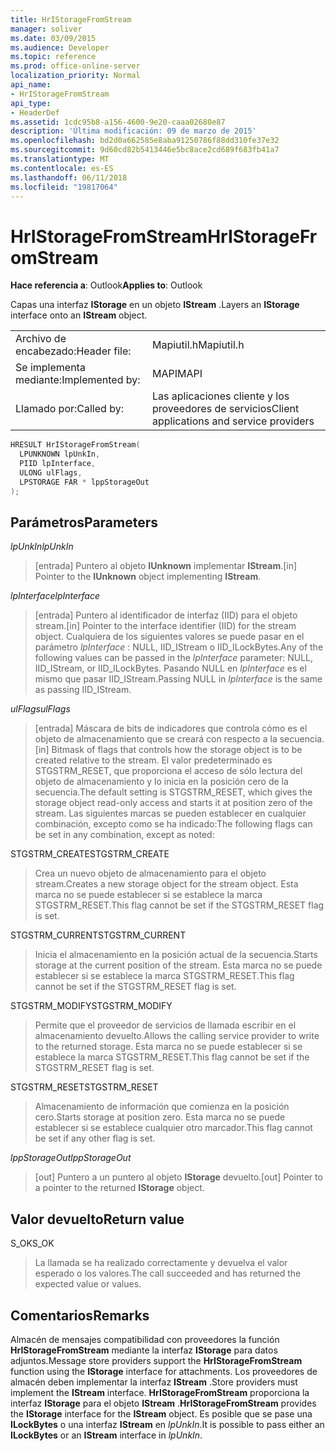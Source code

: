 ```yaml
---
title: HrIStorageFromStream
manager: soliver
ms.date: 03/09/2015
ms.audience: Developer
ms.topic: reference
ms.prod: office-online-server
localization_priority: Normal
api_name:
- HrIStorageFromStream
api_type:
- HeaderDef
ms.assetid: 1cdc95b8-a156-4600-9e20-caaa02680e87
description: 'Última modificación: 09 de marzo de 2015'
ms.openlocfilehash: bd2d0a662585e8aba91250786f88dd310fe37e32
ms.sourcegitcommit: 9d60cd82b5413446e5bc8ace2cd689f683fb41a7
ms.translationtype: MT
ms.contentlocale: es-ES
ms.lasthandoff: 06/11/2018
ms.locfileid: "19817064"
---
```

# <a name="hristoragefromstream"></a><span data-ttu-id="0fcd7-103">HrIStorageFromStream</span><span class="sxs-lookup"><span data-stu-id="0fcd7-103">HrIStorageFromStream</span></span>

  
  
<span data-ttu-id="0fcd7-104">**Hace referencia a**: Outlook</span><span class="sxs-lookup"><span data-stu-id="0fcd7-104">**Applies to**: Outlook</span></span> 
  
<span data-ttu-id="0fcd7-105">Capas una interfaz **IStorage** en un objeto **IStream** .</span><span class="sxs-lookup"><span data-stu-id="0fcd7-105">Layers an **IStorage** interface onto an **IStream** object.</span></span> 
  
|||
|:-----|:-----|
|<span data-ttu-id="0fcd7-106">Archivo de encabezado:</span><span class="sxs-lookup"><span data-stu-id="0fcd7-106">Header file:</span></span>  <br/> |<span data-ttu-id="0fcd7-107">Mapiutil.h</span><span class="sxs-lookup"><span data-stu-id="0fcd7-107">Mapiutil.h</span></span>  <br/> |
|<span data-ttu-id="0fcd7-108">Se implementa mediante:</span><span class="sxs-lookup"><span data-stu-id="0fcd7-108">Implemented by:</span></span>  <br/> |<span data-ttu-id="0fcd7-109">MAPI</span><span class="sxs-lookup"><span data-stu-id="0fcd7-109">MAPI</span></span>  <br/> |
|<span data-ttu-id="0fcd7-110">Llamado por:</span><span class="sxs-lookup"><span data-stu-id="0fcd7-110">Called by:</span></span>  <br/> |<span data-ttu-id="0fcd7-111">Las aplicaciones cliente y los proveedores de servicios</span><span class="sxs-lookup"><span data-stu-id="0fcd7-111">Client applications and service providers</span></span>  <br/> |
   
```cpp
HRESULT HrIStorageFromStream(
  LPUNKNOWN lpUnkIn,
  PIID lpInterface,
  ULONG ulFlags,
  LPSTORAGE FAR * lppStorageOut
);
```

## <a name="parameters"></a><span data-ttu-id="0fcd7-112">Parámetros</span><span class="sxs-lookup"><span data-stu-id="0fcd7-112">Parameters</span></span>

 <span data-ttu-id="0fcd7-113">_lpUnkIn_</span><span class="sxs-lookup"><span data-stu-id="0fcd7-113">_lpUnkIn_</span></span>
  
> <span data-ttu-id="0fcd7-114">[entrada] Puntero al objeto **IUnknown** implementar **IStream**.</span><span class="sxs-lookup"><span data-stu-id="0fcd7-114">[in] Pointer to the **IUnknown** object implementing **IStream**.</span></span> 
    
 <span data-ttu-id="0fcd7-115">_lpInterface_</span><span class="sxs-lookup"><span data-stu-id="0fcd7-115">_lpInterface_</span></span>
  
> <span data-ttu-id="0fcd7-116">[entrada] Puntero al identificador de interfaz (IID) para el objeto stream.</span><span class="sxs-lookup"><span data-stu-id="0fcd7-116">[in] Pointer to the interface identifier (IID) for the stream object.</span></span> <span data-ttu-id="0fcd7-117">Cualquiera de los siguientes valores se puede pasar en el parámetro _lpInterface_ : NULL, IID_IStream o IID_ILockBytes.</span><span class="sxs-lookup"><span data-stu-id="0fcd7-117">Any of the following values can be passed in the  _lpInterface_ parameter: NULL, IID_IStream, or IID_ILockBytes.</span></span> <span data-ttu-id="0fcd7-118">Pasando NULL en _lpInterface_ es el mismo que pasar IID_IStream.</span><span class="sxs-lookup"><span data-stu-id="0fcd7-118">Passing NULL in  _lpInterface_ is the same as passing IID_IStream.</span></span> 
    
 <span data-ttu-id="0fcd7-119">_ulFlags_</span><span class="sxs-lookup"><span data-stu-id="0fcd7-119">_ulFlags_</span></span>
  
> <span data-ttu-id="0fcd7-120">[entrada] Máscara de bits de indicadores que controla cómo es el objeto de almacenamiento que se creará con respecto a la secuencia.</span><span class="sxs-lookup"><span data-stu-id="0fcd7-120">[in] Bitmask of flags that controls how the storage object is to be created relative to the stream.</span></span> <span data-ttu-id="0fcd7-121">El valor predeterminado es STGSTRM_RESET, que proporciona el acceso de sólo lectura del objeto de almacenamiento y lo inicia en la posición cero de la secuencia.</span><span class="sxs-lookup"><span data-stu-id="0fcd7-121">The default setting is STGSTRM_RESET, which gives the storage object read-only access and starts it at position zero of the stream.</span></span> <span data-ttu-id="0fcd7-122">Las siguientes marcas se pueden establecer en cualquier combinación, excepto como se ha indicado:</span><span class="sxs-lookup"><span data-stu-id="0fcd7-122">The following flags can be set in any combination, except as noted:</span></span>
    
<span data-ttu-id="0fcd7-123">STGSTRM_CREATE</span><span class="sxs-lookup"><span data-stu-id="0fcd7-123">STGSTRM_CREATE</span></span> 
  
> <span data-ttu-id="0fcd7-124">Crea un nuevo objeto de almacenamiento para el objeto stream.</span><span class="sxs-lookup"><span data-stu-id="0fcd7-124">Creates a new storage object for the stream object.</span></span> <span data-ttu-id="0fcd7-125">Esta marca no se puede establecer si se establece la marca STGSTRM_RESET.</span><span class="sxs-lookup"><span data-stu-id="0fcd7-125">This flag cannot be set if the STGSTRM_RESET flag is set.</span></span> 
    
<span data-ttu-id="0fcd7-126">STGSTRM_CURRENT</span><span class="sxs-lookup"><span data-stu-id="0fcd7-126">STGSTRM_CURRENT</span></span> 
  
> <span data-ttu-id="0fcd7-127">Inicia el almacenamiento en la posición actual de la secuencia.</span><span class="sxs-lookup"><span data-stu-id="0fcd7-127">Starts storage at the current position of the stream.</span></span> <span data-ttu-id="0fcd7-128">Esta marca no se puede establecer si se establece la marca STGSTRM_RESET.</span><span class="sxs-lookup"><span data-stu-id="0fcd7-128">This flag cannot be set if the STGSTRM_RESET flag is set.</span></span> 
    
<span data-ttu-id="0fcd7-129">STGSTRM_MODIFY</span><span class="sxs-lookup"><span data-stu-id="0fcd7-129">STGSTRM_MODIFY</span></span> 
  
> <span data-ttu-id="0fcd7-130">Permite que el proveedor de servicios de llamada escribir en el almacenamiento devuelto.</span><span class="sxs-lookup"><span data-stu-id="0fcd7-130">Allows the calling service provider to write to the returned storage.</span></span> <span data-ttu-id="0fcd7-131">Esta marca no se puede establecer si se establece la marca STGSTRM_RESET.</span><span class="sxs-lookup"><span data-stu-id="0fcd7-131">This flag cannot be set if the STGSTRM_RESET flag is set.</span></span> 
    
<span data-ttu-id="0fcd7-132">STGSTRM_RESET</span><span class="sxs-lookup"><span data-stu-id="0fcd7-132">STGSTRM_RESET</span></span> 
  
> <span data-ttu-id="0fcd7-133">Almacenamiento de información que comienza en la posición cero.</span><span class="sxs-lookup"><span data-stu-id="0fcd7-133">Starts storage at position zero.</span></span> <span data-ttu-id="0fcd7-134">Esta marca no se puede establecer si se establece cualquier otro marcador.</span><span class="sxs-lookup"><span data-stu-id="0fcd7-134">This flag cannot be set if any other flag is set.</span></span> 
    
 <span data-ttu-id="0fcd7-135">_lppStorageOut_</span><span class="sxs-lookup"><span data-stu-id="0fcd7-135">_lppStorageOut_</span></span>
  
> <span data-ttu-id="0fcd7-136">[out] Puntero a un puntero al objeto **IStorage** devuelto.</span><span class="sxs-lookup"><span data-stu-id="0fcd7-136">[out] Pointer to a pointer to the returned **IStorage** object.</span></span> 
    
## <a name="return-value"></a><span data-ttu-id="0fcd7-137">Valor devuelto</span><span class="sxs-lookup"><span data-stu-id="0fcd7-137">Return value</span></span>

<span data-ttu-id="0fcd7-138">S_OK</span><span class="sxs-lookup"><span data-stu-id="0fcd7-138">S_OK</span></span> 
  
> <span data-ttu-id="0fcd7-139">La llamada se ha realizado correctamente y devuelva el valor esperado o los valores.</span><span class="sxs-lookup"><span data-stu-id="0fcd7-139">The call succeeded and has returned the expected value or values.</span></span>
    
## <a name="remarks"></a><span data-ttu-id="0fcd7-140">Comentarios</span><span class="sxs-lookup"><span data-stu-id="0fcd7-140">Remarks</span></span>

<span data-ttu-id="0fcd7-141">Almacén de mensajes compatibilidad con proveedores la función **HrIStorageFromStream** mediante la interfaz **IStorage** para datos adjuntos.</span><span class="sxs-lookup"><span data-stu-id="0fcd7-141">Message store providers support the **HrIStorageFromStream** function using the **IStorage** interface for attachments.</span></span> <span data-ttu-id="0fcd7-142">Los proveedores de almacén deben implementar la interfaz **IStream** .</span><span class="sxs-lookup"><span data-stu-id="0fcd7-142">Store providers must implement the **IStream** interface.</span></span> <span data-ttu-id="0fcd7-143">**HrIStorageFromStream** proporciona la interfaz **IStorage** para el objeto **IStream** .</span><span class="sxs-lookup"><span data-stu-id="0fcd7-143">**HrIStorageFromStream** provides the **IStorage** interface for the **IStream** object.</span></span> <span data-ttu-id="0fcd7-144">Es posible que se pase una **ILockBytes** o una interfaz **IStream** en _lpUnkIn_.</span><span class="sxs-lookup"><span data-stu-id="0fcd7-144">It is possible to pass either an **ILockBytes** or an **IStream** interface in  _lpUnkIn_.</span></span> 
  

